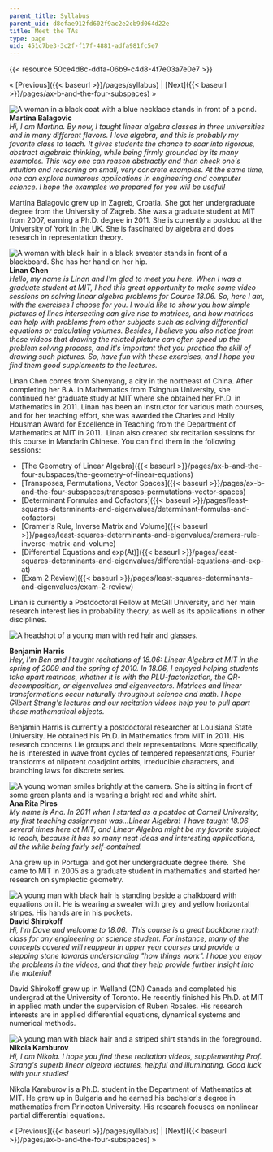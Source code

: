 ```yaml
---
parent_title: Syllabus
parent_uid: d8efae912fd602f9ac2e2cb9d064d22e
title: Meet the TAs
type: page
uid: 451c7be3-3c2f-f17f-4881-adfa981fc5e7
---
```

{{< resource 50ce4d8c-ddfa-06b9-c4d8-4f7e03a7e0e7 >}}

« \[Previous\]({{\< baseurl >}}/pages/syllabus) | \[Next\]({{\< baseurl >}}/pages/ax-b-and-the-four-subspaces) »

![A woman in a black coat with a blue necklace stands in front of a pond.](BASEURL_PLACEHOLDER/resources/martina_photo) **Martina Balagovic**  
_Hi, I am Martina. By now, I taught linear algebra classes in three universities and in many different flavors. I love algebra, and this is probably my favorite class to teach. It gives students the chance to soar into rigorous, abstract algebraic thinking, while being firmly grounded by its many examples. This way one can reason abstractly and then check one's intuition and reasoning on small, very concrete examples. At the same time, one can explore numerous applications in engineering and computer science. I hope the examples we prepared for you will be useful!_

Martina Balagovic grew up in Zagreb, Croatia. She got her undergraduate degree from the University of Zagreb. She was a graduate student at MIT from 2007, earning a Ph.D. degree in 2011. She is currently a postdoc at the University of York in the UK. She is fascinated by algebra and does research in representation theory.

![A woman with black hair in a black sweater stands in front of a blackboard. She has her hand on her hip.](BASEURL_PLACEHOLDER/resources/linan_photo) **Linan Chen**  
_Hello, my name is Linan and I'm glad to meet you here. When I was a graduate student at MIT, I had this great opportunity to make some video sessions on solving linear algebra problems for Course 18.06. So, here I am, with the exercises I choose for you. I would like to show you how simple pictures of lines intersecting can give rise to matrices, and how matrices can help with problems from other subjects such as solving differential equations or calculating volumes. Besides, I believe you also notice from these videos that drawing the related picture can often speed up the problem solving process, and it's important that you practice the skill of drawing such pictures. So, have fun with these exercises, and I hope you find them good supplements to the lectures._

Linan Chen comes from Shenyang, a city in the northeast of China. After completing her B.A. in Mathematics from Tsinghua University, she continued her graduate study at MIT where she obtained her Ph.D. in Mathematics in 2011. Linan has been an instructor for various math courses, and for her teaching effort, she was awarded the Charles and Holly Housman Award for Excellence in Teaching from the Department of Mathematics at MIT in 2011.  Linan also created six recitation sessions for this course in Mandarin Chinese. You can find them in the following sessions:

- \[The Geometry of Linear Algebra\]({{\< baseurl >}}/pages/ax-b-and-the-four-subspaces/the-geometry-of-linear-equations)
- \[Transposes, Permutations, Vector Spaces\]({{\< baseurl >}}/pages/ax-b-and-the-four-subspaces/transposes-permutations-vector-spaces)
- \[Determinant Formulas and Cofactors\]({{\< baseurl >}}/pages/least-squares-determinants-and-eigenvalues/determinant-formulas-and-cofactors)
- \[Cramer's Rule, Inverse Matrix and Volume\]({{\< baseurl >}}/pages/least-squares-determinants-and-eigenvalues/cramers-rule-inverse-matrix-and-volume)
- \[Differential Equations and exp(At)\]({{\< baseurl >}}/pages/least-squares-determinants-and-eigenvalues/differential-equations-and-exp-at)
- \[Exam 2 Review\]({{\< baseurl >}}/pages/least-squares-determinants-and-eigenvalues/exam-2-review)

Linan is currently a Postdoctoral Fellow at McGill University, and her main research interest lies in probability theory, as well as its applications in other disciplines.

![A headshot of a young man with red hair and glasses.](BASEURL_PLACEHOLDER/resources/ben_photo)

**Benjamin Harris**  
_Hey, I'm Ben and I taught recitations of 18.06: Linear Algebra at MIT in the spring of 2009 and the spring of 2010. In 18.06, I enjoyed helping students take apart matrices, whether it is with the PLU-factorization, the QR-decomposition, or eigenvalues and eigenvectors. Matrices and linear transformations occur naturally throughout science and math. I hope Gilbert Strang's lectures and our recitation videos help you to pull apart these mathematical objects._

Benjamin Harris is currently a postdoctoral researcher at Louisiana State University. He obtained his Ph.D. in Mathematics from MIT in 2011. His research concerns Lie groups and their representations. More specifically, he is interested in wave front cycles of tempered representations, Fourier transforms of nilpotent coadjoint orbits, irreducible characters, and branching laws for discrete series.

![A young woman smiles brightly at the camera. She is sitting in front of some green plants and is wearing a bright red and white shirt.](BASEURL_PLACEHOLDER/resources/ana_photo)**Ana Rita Pires**  
_My name is Ana. In 2011 when I started as a postdoc at Cornell University, my first teaching assignment was…Linear Algebra!  I have taught 18.06 several times here at MIT, and Linear Algebra might be my favorite subject to teach, because it has so many neat ideas and interesting applications, all the while being fairly self-contained._

Ana grew up in Portugal and got her undergraduate degree there.  She came to MIT in 2005 as a graduate student in mathematics and started her research on symplectic geometry.

![A young man with black hair is standing beside a chalkboard with equations on it. He is wearing a sweater with grey and yellow horizontal stripes. His hands are in his pockets.](BASEURL_PLACEHOLDER/resources/david_photo)**David Shirokoff**  
_Hi, I'm Dave and welcome to 18.06.  This course is a great backbone math class for any engineering or science student. For instance, many of the concepts covered will reappear in upper year courses and provide a stepping stone towards understanding "how things work". I hope you enjoy the problems in the videos, and that they help provide further insight into the material!_

David Shirokoff grew up in Welland (ON) Canada and completed his undergrad at the University of Toronto. He recently finished his Ph.D. at MIT in applied math under the supervision of Ruben Rosales. His research interests are in applied differential equations, dynamical systems and numerical methods.

![A young man with black hair and a striped shirt stands in the foreground.](BASEURL_PLACEHOLDER/resources/nikola_photo)**Nikola Kamburov**  
_Hi, I am Nikola. I hope you find these recitation videos, supplementing Prof. Strang's superb linear algebra lectures, helpful and illuminating. Good luck with your studies!_

Nikola Kamburov is a Ph.D. student in the Department of Mathematics at MIT. He grew up in Bulgaria and he earned his bachelor's degree in mathematics from Princeton University. His research focuses on nonlinear partial differential equations.

« \[Previous\]({{\< baseurl >}}/pages/syllabus) | \[Next\]({{\< baseurl >}}/pages/ax-b-and-the-four-subspaces) »
